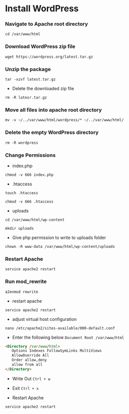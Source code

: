 # Install WordPress

### Navigate to Apache root directory

```shell
cd /var/www/html
```

### Download WordPress zip file

```shell
wget https://wordpress.org/latest.tar.gz
```

### Unzip the package

```shell
tar -xzvf latest.tar.gz
```

- Delete the downloaded zip file

```shell
rm -R latesr.tar.gz
```

### Move all files into apache root directory

```shell
mv -v ~/../var/www/html/wordpress/* ~/../var/www/html/
```

### Delete the empty WordPress directory

```shell
rm -R wordpress
```

### Change Permissions

- index.php

```shell
chmod -v 666 index.php
```

- .htaccess

```shell
touch .htaccess
```

```shell
chmod -v 666 .htaccess
```

- uploads

```shell
cd /var/www/html/wp-content
```

```
mkdir uploads
```

- Give php permission to write to uploads folder

```shell
chown -R www-data /var/www/html/wp-content/uploads
```

### Restart Apache

```shell
service apache2 restart
```

### Run mod_rewrite

```shell
a2enmod rewrite
```

- restart apache

```shell
service apache2 restart
```

- adjust virtual host configuration

```shell
nano /etc/apache2/sites-available/000-default.conf
```

- Enter the following below `Document Root /var/www/html`

```html
<Directory /var/www/html>
   Options Indexes FollowSymLinks MultiViews
   AllowOverride All
   Order allow,deny
   allow from all
</Directory>
```

- Write Out `Ctrl + w`

- Exit `Ctrl + x`

- Restart Apache

```shell
service apache2 restart
```